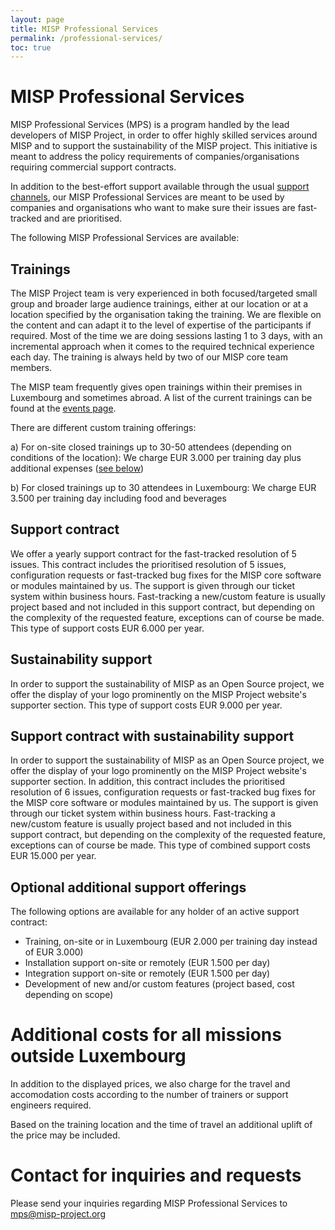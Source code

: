 ```yaml
---
layout: page
title: MISP Professional Services
permalink: /professional-services/
toc: true
---
```


# MISP Professional Services

MISP Professional Services (MPS) is a program handled by the lead developers of MISP Project, in order to offer highly 
skilled services around MISP and to support the sustainability of the MISP project.
This initiative is meant to address the policy requirements of companies/organisations requiring commercial support contracts.

In addition to the best-effort support available through the usual [support channels](/documentation/#community-support/), 
our MISP Professional Services are meant to be used by companies and organisations who want to make sure their issues are 
fast-tracked and are prioritised.

The following MISP Professional Services are available: 

## Trainings

The MISP Project team is very experienced in both focused/targeted small group and broader large audience trainings, 
either at our location or at a location specified by the organisation taking the training.
We are flexible on the content and can adapt it to the level of expertise of the participants if required.
Most of the time we are doing sessions lasting 1 to 3 days, with an incremental approach when it comes to the required technical experience each day.
The training is always held by two of our MISP core team members.

The MISP team frequently gives open trainings within their premises in Luxembourg and sometimes abroad.
A list of the current trainings can be found at the [events page](/events/).

There are different custom training offerings:

a) For on-site closed trainings up to 30-50 attendees (depending on conditions of the location): 
We charge EUR 3.000 per training day plus additional expenses ([see below](#additional-costs-for-all-missions-outside-luxembourg))

b) For closed trainings up to 30 attendees in Luxembourg: 
We charge EUR 3.500 per training day including food and beverages


## Support contract

We offer a yearly support contract for the fast-tracked resolution of 5 issues.
This contract includes the prioritised resolution of 5 issues, configuration requests or fast-tracked bug fixes for the MISP core software or modules maintained by us. The support is given through our ticket system within business hours.
Fast-tracking a new/custom feature is usually project based and not included in this support contract, but depending on the complexity of the requested feature, exceptions can of course be made. This type of support costs EUR 6.000 per year.

## Sustainability support

In order to support the sustainability of MISP as an Open Source project, we offer the display of your logo prominently on the MISP Project website's supporter section. This type of support costs EUR 9.000 per year.

## Support contract with sustainability support

In order to support the sustainability of MISP as an Open Source project, we offer the display of your logo prominently on the MISP Project website's supporter section. In addition, this contract includes the prioritised resolution of 6 issues, configuration requests or fast-tracked bug fixes for the MISP core software or modules maintained by us. The support is given through our ticket system within business hours.
Fast-tracking a new/custom feature is usually project based and not included in this support contract, but depending on the complexity of the requested feature, exceptions can of course be made. This type of combined support costs EUR 15.000 per year.

## Optional additional support offerings

The following options are available for any holder of an active support contract:

- Training, on-site or in Luxembourg (EUR 2.000 per training day instead of EUR 3.000)
- Installation support on-site or remotely (EUR 1.500 per day)
- Integration support on-site or remotely (EUR 1.500 per day)
- Development of new and/or custom features (project based, cost depending on scope)


# Additional costs for all missions outside Luxembourg

In addition to the displayed prices, we also charge for the travel and accomodation costs according to the number of trainers or support engineers required.

Based on the training location and the time of travel an additional uplift of the price may be included.


# Contact for inquiries and requests

Please send your inquiries regarding MISP Professional Services to mps@misp-project.org





